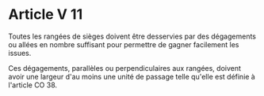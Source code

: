 # Article V 11

Toutes les rangées de sièges doivent être desservies par des dégagements ou allées en nombre suffisant pour permettre de gagner facilement les issues.

Ces dégagements, parallèles ou perpendiculaires aux rangées, doivent avoir une largeur d'au moins une unité de passage telle qu'elle est définie à l'article CO 38.
